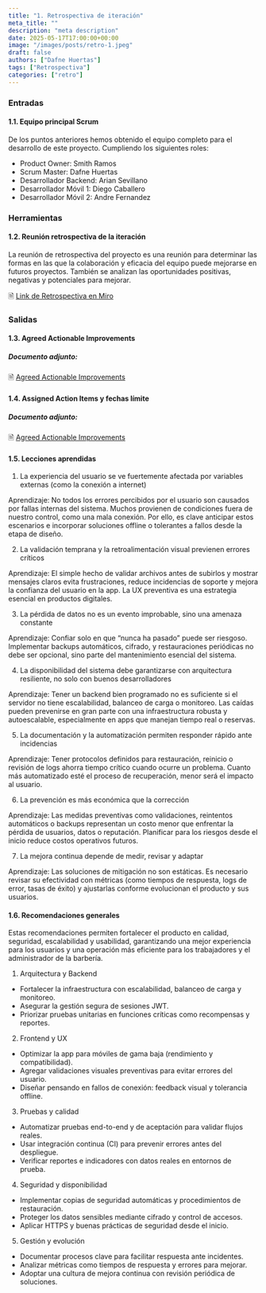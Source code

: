 ```yaml
---
title: "1. Retrospectiva de iteración"
meta_title: ""
description: "meta description"
date: 2025-05-17T17:00:00+00:00
image: "/images/posts/retro-1.jpeg"
draft: false
authors: ["Dafne Huertas"]
tags: ["Retrospectiva"]
categories: ["retro"]
---
```


### Entradas

#### 1.1. Equipo principal Scrum

De los puntos anteriores hemos obtenido el equipo completo para el desarrollo de este proyecto. Cumpliendo los siguientes roles:

- Product Owner: Smith Ramos
- Scrum Master: Dafne Huertas
- Desarrollador Backend: Arian Sevillano
- Desarrollador Móvil 1: Diego Caballero
- Desarrollador Móvil 2: Andre Fernandez

### Herramientas

#### 1.2. Reunión retrospectiva de la iteración
La reunión de retrospectiva del proyecto es una reunión para determinar las formas en las que la colaboración y eficacia del equipo puede mejorarse en futuros proyectos. También se analizan las oportunidades positivas, negativas y potenciales para mejorar.

 🗎 [Link de Retrospectiva en Miro](https://miro.com/app/board/uXjVJerwjMA=/?share_link_id=754926746580)

### Salidas

#### 1.3. Agreed Actionable Improvements

##### **Documento adjunto:**
 🗎 [Agreed Actionable Improvements](https://drive.google.com/file/d/1jf0-C1jj2O-vxFQOLiz9tEewwV4o-Smc/view?usp=sharing)

#### 1.4. Assigned Action Items y fechas límite

##### **Documento adjunto:**
 🗎 [Agreed Actionable Improvements](https://docs.google.com/spreadsheets/d/16f0y_8pM4WOSZxDx-R0NMB7Coa02UQ5Tx6kEWbSnNhQ/edit?usp=sharing )


#### 1.5. Lecciones aprendidas

1. La experiencia del usuario se ve fuertemente afectada por variables externas (como la conexión a internet)

Aprendizaje: No todos los errores percibidos por el usuario son causados por fallas internas del sistema. Muchos provienen de condiciones fuera de nuestro control, como una mala conexión. Por ello, es clave anticipar estos escenarios e incorporar soluciones offline o tolerantes a fallos desde la etapa de diseño.

2. La validación temprana y la retroalimentación visual previenen errores críticos

Aprendizaje: El simple hecho de validar archivos antes de subirlos y mostrar mensajes claros evita frustraciones, reduce incidencias de soporte y mejora la confianza del usuario en la app. La UX preventiva es una estrategia esencial en productos digitales.

3. La pérdida de datos no es un evento improbable, sino una amenaza constante

Aprendizaje: Confiar solo en que “nunca ha pasado” puede ser riesgoso. Implementar backups automáticos, cifrado, y restauraciones periódicas no debe ser opcional, sino parte del mantenimiento esencial del sistema.

4. La disponibilidad del sistema debe garantizarse con arquitectura resiliente, no solo con buenos desarrolladores

Aprendizaje: Tener un backend bien programado no es suficiente si el servidor no tiene escalabilidad, balanceo de carga o monitoreo. Las caídas pueden prevenirse en gran parte con una infraestructura robusta y autoescalable, especialmente en apps que manejan tiempo real o reservas.

5. La documentación y la automatización permiten responder rápido ante incidencias

Aprendizaje: Tener protocolos definidos para restauración, reinicio o revisión de logs ahorra tiempo crítico cuando ocurre un problema. Cuanto más automatizado esté el proceso de recuperación, menor será el impacto al usuario.

6. La prevención es más económica que la corrección

Aprendizaje: Las medidas preventivas como validaciones, reintentos automáticos o backups representan un costo menor que enfrentar la pérdida de usuarios, datos o reputación. Planificar para los riesgos desde el inicio reduce costos operativos futuros.

7. La mejora continua depende de medir, revisar y adaptar

Aprendizaje: Las soluciones de mitigación no son estáticas. Es necesario revisar su efectividad con métricas (como tiempos de respuesta, logs de error, tasas de éxito) y ajustarlas conforme evolucionan el producto y sus usuarios.

#### 1.6. Recomendaciones generales
Estas recomendaciones permiten fortalecer el producto en calidad, seguridad, escalabilidad y usabilidad, garantizando una mejor experiencia para los usuarios y una operación más eficiente para los trabajadores y el administrador de la barbería.

1. Arquitectura y Backend
- Fortalecer la infraestructura con escalabilidad, balanceo de carga y monitoreo.
- Asegurar la gestión segura de sesiones JWT.
- Priorizar pruebas unitarias en funciones críticas como recompensas y reportes.

2. Frontend y UX
- Optimizar la app para móviles de gama baja (rendimiento y compatibilidad).
- Agregar validaciones visuales preventivas para evitar errores del usuario.
- Diseñar pensando en fallos de conexión: feedback visual y tolerancia offline.

3. Pruebas y calidad
- Automatizar pruebas end-to-end y de aceptación para validar flujos reales.
- Usar integración continua (CI) para prevenir errores antes del despliegue.
- Verificar reportes e indicadores con datos reales en entornos de prueba.

4. Seguridad y disponibilidad
- Implementar copias de seguridad automáticas y procedimientos de restauración.
- Proteger los datos sensibles mediante cifrado y control de accesos.
- Aplicar HTTPS y buenas prácticas de seguridad desde el inicio.

5. Gestión y evolución
- Documentar procesos clave para facilitar respuesta ante incidentes.
- Analizar métricas como tiempos de respuesta y errores para mejorar.
- Adoptar una cultura de mejora continua con revisión periódica de soluciones.